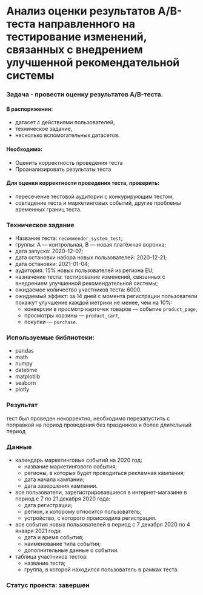 # Анализ оценки результатов A/B-теста направленного на тестирование изменений, связанных с внедрением улучшенной рекомендательной системы
### Задача - провести оценку результатов A/B-теста.
#### В распоряжении:
- датасет с действиями пользователей,
- техническое задание, 
- несколько вспомогательных датасетов.
#### Необходимо:
- Оценить корректность проведения теста
- Проанализировать результаты теста

#### Для оценки корректности проведения теста, проверить:
- пересечение тестовой аудитории с конкурирующим тестом,
- совпадение теста и маркетинговых событий, другие проблемы временных границ теста.

### Техническое задание
- Название теста: `recommender_system_test`;
- группы: А — контрольная, B — новая платёжная воронка;
- дата запуска: 2020-12-07;
- дата остановки набора новых пользователей: 2020-12-21;
- дата остановки: 2021-01-04;
- аудитория: 15% новых пользователей из региона EU;
- назначение теста: тестирование изменений, связанных с внедрением улучшенной рекомендательной системы;
- ожидаемое количество участников теста: 6000.
- ожидаемый эффект: за 14 дней с момента регистрации пользователи покажут улучшение каждой метрики не менее, чем на 10%:
    - конверсии в просмотр карточек товаров — событие `product_page`,
    - просмотры корзины — `product_cart`,
    - покупки — `purchase`.

### Используемые библиотеки:
- pandas
- math
- numpy
- datetime
- matplotlib
- seaborn
- plotly

### Результат
тест был проведен некорректно, необходимо перезапустить с поправкой на период проведения без праздников и более длительный период

### Данные
- календарь маркетинговых событий на 2020 год:
    * название маркетингового события;
    * регионы, в которых будет проводиться рекламная кампания;
    * дата начала кампании;
    * дата завершения кампании.
- все пользователи, зарегистрировавшиеся в интернет-магазине в период с 7 по 21 декабря 2020 года:
    * дата регистрации;
    * регион, к которому относится пользователь;
    * устройство, с которого происходила регистрация.
- все события новых пользователей в период с 7 декабря 2020 по 4 января 2021 года:
    * дата и время события;
    * наименование типа события;
    * дополнительные данные о событии.
- таблица участников тестов:
    * название теста;
    * группа, в которой находился пользователь в рамках теста.
### Статус проекта: завершен
